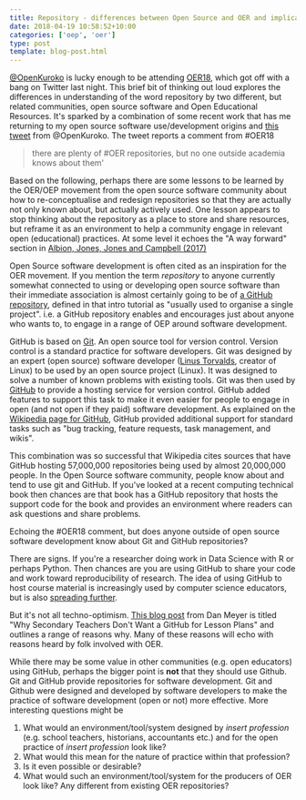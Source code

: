 ```yaml
---
title: Repository - differences between Open Source and OER and implications
date: 2018-04-19 10:58:52+10:00
categories: ['oep', 'oer']
type: post
template: blog-post.html
---
```

[@OpenKuroko](https://twitter.com/OpenKuroko) is lucky enough to be attending [OER18](https://twitter.com/OpenKuroko), which got off with a bang on Twitter last night. This brief bit of thinking out loud explores the differences in understanding of the word repository by two different, but related communities, open source software and Open Educational Resources. It's sparked by a combination of some recent work that has me returning to my open source software use/development origins and [this tweet](https://twitter.com/OpenKuroko/status/986605728541495297) from @OpenKuroko. The tweet reports a comment from #OER18

> there are plenty of #OER repositories, but no one outside academia knows about them'

Based on the following, perhaps there are some lessons to be learned by the OER/OEP movement from the open source software community about how to re-conceptualise and redesign repositories so that they are actually not only known about, but actually actively used. One lesson appears to stop thinking about the repository as a place to store and share resources, but reframe it as an environment to help a community engage in relevant open (educational) practices. At some level it echoes the "A way forward" section in [Albion, Jones, Jones and Campbell (2017)](http://djon.es/blog/2017/02/23/open-educational-practice-and-preservice-teacher-education-understanding-past-practice-and-future-possibilities/)

Open Source software development is often cited as an inspiration for the OER movement. If you mention the term _repository_ to anyone currently somewhat connected to using or developing open source software than their immediate association is almost certainly going to be of [a GitHub repository](https://guides.github.com/activities/hello-world/#repository), defined in that intro tutorial as "usually used to organise a single project". i.e. a GitHub repository enables and encourages just about anyone who wants to, to engage in a range of OEP around software development.

GitHub is based on [Git](https://en.wikipedia.org/wiki/Git). An open source tool for version control. Version control is a standard practice for software developers. Git was designed by an expert (open source) software developer ([Linus Torvalds](https://en.wikipedia.org/wiki/Linus_Torvalds), creator of Linux) to be used by an open source project (Linux). It was designed to solve a number of known problems with existing tools. Git was then used by [GitHub](https://en.wikipedia.org/wiki/GitHub) to provide a hosting service for version control. GitHub added features to support this task to make it even easier for people to engage in open (and not open if they paid) software development. As explained on the [Wikipedia page for GitHub](https://en.wikipedia.org/wiki/GitHub), GitHub provided additional support for standard tasks such as "bug tracking, feature requests, task management, and wikis".

This combination was so successful that Wikipedia cites sources that have GitHub hosting 57,000,000 repositories being used by almost 20,000,000 people. In the Open Source software community, people know about and tend to use git and GitHub. If you've looked at a recent computing technical book then chances are that book has a GitHub repository that hosts the support code for the book and provides an environment where readers can ask questions and share problems.

Echoing the #OER18 comment, but does anyone outside of open source software development know about Git and GitHub repositories?

There are signs. If you're a researcher doing work in Data Science with R or perhaps Python. Then chances are you are using GitHub to share your code and work toward reproducibility of research. The idea of using GitHub to host course material is increasingly used by computer science educators, but is also [spreading further](https://www.chronicle.com/blogs/profhacker/how-to-fork-a-syllabus-on-github/39447).

But it's not all techno-optimism. [This blog post](http://blog.mrmeyer.com/2016/why-secondary-teachers-dont-want-a-github-for-lesson-plans/) from Dan Meyer is titled "Why Secondary Teachers Don't Want a GitHub for Lesson Plans" and outlines a range of reasons why. Many of these reasons will echo with reasons heard by folk involved with OER.

While there may be some value in other communities (e.g. open educators) using GitHub, perhaps the bigger point is **not** that they should use Github. Git and GitHub provide repositories for software development. Git and Github were designed and developed by software developers to make the practice of software development (open or not) more effective. More interesting questions might be

1. What would an environment/tool/system designed by _insert profession_ (e.g. school teachers, historians, accountants etc.) and for the open practice of _insert profession_ look like?
2. What would this mean for the nature of practice within that profession?
3. Is it even possible or desirable?
4. What would such an environment/tool/system for the producers of OER look like? Any different from existing OER repositories?